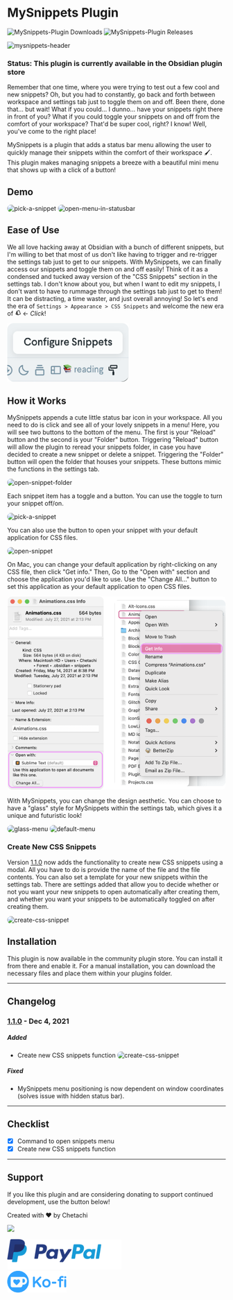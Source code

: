 # MySnippets Plugin

![MySnippets-Plugin Downloads](https://img.shields.io/github/downloads/chetachiezikeuzor/MySnippets-Plugin/total.svg)
![MySnippets-Plugin Releases](https://img.shields.io/github/v/release/chetachiezikeuzor/MySnippets-Plugin)

<img alt="mysnippets-header" src="https://user-images.githubusercontent.com/79069364/144681107-0ff0aada-b8a7-4e0e-8e2d-945b0386ee2d.png">

### Status: This plugin is currently available in the Obsidian plugin store

Remember that one time, where you were trying to test out a few cool and new snippets? Oh, but you had to constantly, go back and forth between workspace and settings tab just to toggle them on and off. Been there, done that… but wait! What if you could… I dunno… have your snippets right there in front of you? What if you could toggle your snippets on and off from the comfort of your workspace? That'd be super cool, right? I know! Well, you've come to the right place!

MySnippets is a plugin that adds a status bar menu allowing the user to quickly manage their snippets within the comfort of their workspace 🖌. This plugin makes managing snippets a breeze with a beautiful mini menu that shows up with a click of a button!

## Demo

<img src="https://user-images.githubusercontent.com/79069364/144683712-42da2acf-97f5-4987-9e9d-65b49560b9ec.gif" alt="pick-a-snippet" style="box-shadow: 0 2px 8px 0 var(--background-modifier-border); border-radius: 8px;">

<img src="https://user-images.githubusercontent.com/79069364/144683686-b8cfd625-e864-489d-8d0b-2fc36b7bd260.gif" alt="open-menu-in-statusbar" style="box-shadow: 0 2px 8px 0 var(--background-modifier-border); border-radius: 8px;">

## Ease of Use

We all love hacking away at Obsidian with a bunch of different snippets, but I'm willing to bet that most of us don't like having to trigger and re-trigger the settings tab just to get to our snippets. With MySnippets, we can finally access our snippets and toggle them on and off easily! Think of it as a condensed and tucked away version of the "CSS Snippets" section in the settings tab. I don't know about you, but when I want to edit my snippets, I don't want to have to rummage through the settings tab just to get to them! It can be distracting, a time waster, and just overall annoying! So let's end the era of `Settings > Appearance > CSS Snippets` and welcome the new era of <svg xmlns="http://www.w3.org/2000/svg" viewBox="0 0 24 24" stroke-width="0" stroke-linecap="round" stroke-linejoin="round" height="1em" width="1em"><path d="M5.764 8l-.295-.73a1 1 0 0 1 .553-1.302l9.272-3.746a1 1 0 0 1 1.301.552l5.62 13.908a1 1 0 0 1-.553 1.302L12.39 21.73a1 1 0 0 1-1.302-.553L11 20.96V21H7a1 1 0 0 1-1-1v-.27l-3.35-1.353a1 1 0 0 1-.552-1.302L5.764 8zM8 19h2.209L8 13.533V19zm-2-6.244l-1.673 4.141L6 17.608v-4.852zm1.698-5.309l4.87 12.054l7.418-2.997l-4.87-12.053l-7.418 2.996zm2.978 2.033a1 1 0 1 1-.749-1.855a1 1 0 0 1 .75 1.855z" fill="currentColor"/></svg> ← _Click_!

<img src="https://raw.githubusercontent.com/chetachiezikeuzor/MySnippets-Plugin/master/assets/configureSnippets.png" width="280px">

## How it Works

MySnippets appends a cute little status bar icon in your workspace. All you need to do is click and see all of your lovely snippets in a menu! Here, you will see two buttons to the bottom of the menu. The first is your "Reload" button and the second is your "Folder" button. Triggering "Reload" button will allow the plugin to reread your snippets folder, in case you have decided to create a new snippet or delete a snippet. Triggering the "Folder" button will open the folder that houses your snippets. These buttons mimic the functions in the settings tab.

<img src="https://user-images.githubusercontent.com/79069364/144683689-e125c321-8757-4afd-956a-4227b55363bf.gif" alt="open-snippet-folder" style="box-shadow: 0 2px 8px 0 var(--background-modifier-border); border-radius: 8px;">

Each snippet item has a toggle and a button. You can use the toggle to turn your snippet off/on.

<img src="https://user-images.githubusercontent.com/79069364/144683712-42da2acf-97f5-4987-9e9d-65b49560b9ec.gif" alt="pick-a-snippet" style="box-shadow: 0 2px 8px 0 var(--background-modifier-border); border-radius: 8px;">

You can also use the button to open your snippet with your default application for CSS files.

<img src="https://user-images.githubusercontent.com/79069364/144683696-b8c29740-94e4-48b0-b865-b2f9f6fffd61.gif" alt="open-snippet" style="box-shadow: 0 2px 8px 0 var(--background-modifier-border); border-radius: 8px;">

On Mac, you can change your default application by right-clicking on any CSS file, then click "Get info." Then, Go to the "Open with" section and choose the application you'd like to use. Use the "Change All..." button to set this application as your default application to open CSS files.

<img src="https://raw.githubusercontent.com/chetachiezikeuzor/MySnippets-Plugin/master/assets/defaultApp.png" style="box-shadow: 0 2px 8px 0 var(--background-modifier-border); border-radius: 8px;">

With MySnippets, you can change the design aesthetic. You can choose to have a "glass" style for MySnippets within the settings tab, which gives it a unique and futuristic look!

<img src="https://user-images.githubusercontent.com/79069364/144682628-d38979c2-c0d1-4709-8ecb-d9ab72c2cb77.png" alt="glass-menu" style="box-shadow: 0 2px 8px 0 var(--background-modifier-border); border-radius: 8px;">

<img src="https://user-images.githubusercontent.com/79069364/144682602-d31beed0-ed0e-4194-a71f-faa6a05dc945.png" alt="default-menu" style="box-shadow: 0 2px 8px 0 var(--background-modifier-border); border-radius: 8px;">

### Create New CSS Snippets

Version [1.1.0](https://github.com/chetachiezikeuzor/MySnippets-Plugin/releases/tag/1.1.0) now adds the functionality to create new CSS snippets using a modal. All you have to do is provide the name of the file and the file contents. You can also set a template for your new snippets within the settings tab. There are settings added that allow you to decide whether or not you want your new snippets to open automatically after creating them, and whether you want your snippets to be automatically toggled on after creating them.

<img alt="create-css-snippet" src="https://user-images.githubusercontent.com/79069364/144666473-1d1b40d1-9336-48b8-9de6-d2ddca651f1b.gif" style="box-shadow: 0 2px 8px 0 var(--background-modifier-border); border-radius: 8px;">

## Installation

This plugin is now available in the community plugin store. You can install it from there and enable it. For a manual installation, you can download the necessary files and place them within your plugins folder.

---

## Changelog

### [1.1.0](https://github.com/chetachiezikeuzor/MySnippets-Plugin/releases/tag/1.1.0) - Dec 4, 2021

##### Added

- Create new CSS snippets function
  <img alt="create-css-snippet" src="https://user-images.githubusercontent.com/79069364/144666473-1d1b40d1-9336-48b8-9de6-d2ddca651f1b.gif" style="box-shadow: 0 2px 8px 0 var(--background-modifier-border); border-radius: 8px;">

##### Fixed

- MySnippets menu positioning is now dependent on window coordinates (solves issue with hidden status bar).

---

## Checklist

- [x] Command to open snippets menu
- [x] Create new CSS snippets function

---

## Support

If you like this plugin and are considering donating to support continued development, use the button below!

Created with ❤️ by Chetachi

<a href="https://www.buymeacoffee.com/chetachi"><img src="https://img.buymeacoffee.com/button-api/?text=Buy me a coffee&amp;emoji=&amp;slug=chetachi&amp;button_colour=e3e7ef&amp;font_colour=262626&amp;font_family=Poppins&amp;outline_colour=262626&amp;coffee_colour=ff0000"></a>

<a href="https://paypal.me/chelseaezikeuzor">
<img src="https://raw.githubusercontent.com/chetachiezikeuzor/MySnippets-Plugin/master/assets/paypal.svg" height="70"></a>
<br/>
<a href="https://ko-fi.com/chetachi">
<img src="https://raw.githubusercontent.com/chetachiezikeuzor/MySnippets-Plugin/master/assets/kofi_color.svg" height="50"></a>
